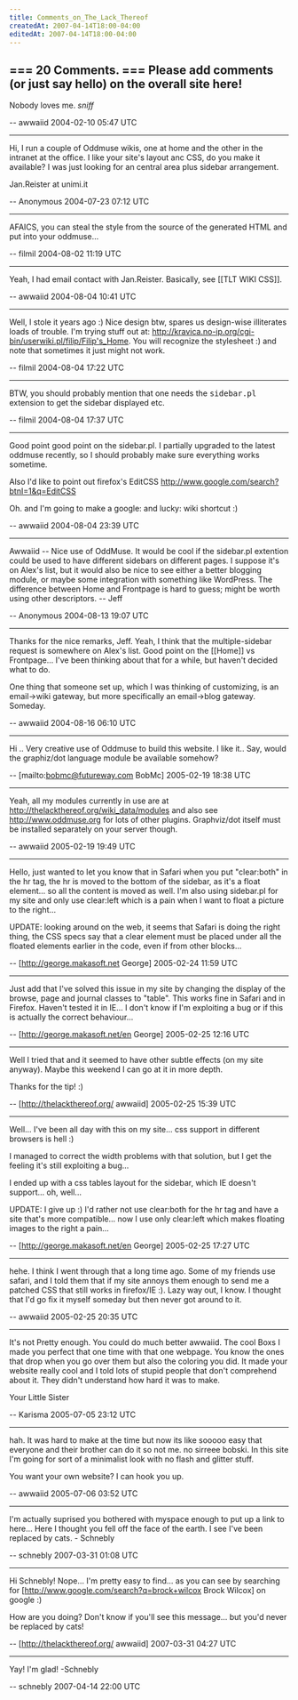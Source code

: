 ```yaml
---
title: Comments_on_The_Lack_Thereof
createdAt: 2007-04-14T18:00-04:00
editedAt: 2007-04-14T18:00-04:00
---
```


=== 20 Comments. ===
Please add comments (or just say hello) on the overall site here!
----
Nobody loves me. *sniff*

-- awwaiid 2004-02-10 05:47 UTC

----
Hi, I run a couple of Oddmuse wikis, one at home and the other in the intranet at the office. I like your site's layout anc CSS, do you make it available? I was just looking for an central area plus sidebar arrangement.

Jan.Reister at unimi.it

-- Anonymous 2004-07-23 07:12 UTC

----
AFAICS, you can steal the style from the source of the generated HTML and put into your oddmuse...

-- filmil 2004-08-02 11:19 UTC

----
Yeah, I had email contact with Jan.Reister. Basically, see [[TLT WIKI CSS]].

-- awwaiid 2004-08-04 10:41 UTC

----
Well, I stole it years ago :) Nice design btw, spares us design-wise illiterates loads of trouble. I'm trying stuff out at: http://kravica.no-ip.org/cgi-bin/userwiki.pl/filip/Filip's_Home. You will recognize the stylesheet :) and note that sometimes it just might not work.

-- filmil 2004-08-04 17:22 UTC

----
BTW, you should probably mention that one needs the <tt>sidebar.pl</tt> extension to get the sidebar displayed etc.

-- filmil 2004-08-04 17:37 UTC

----
Good point good point on the sidebar.pl. I partially upgraded to the latest oddmuse recently, so I should probably make sure everything works sometime.

Also I'd like to point out firefox's EditCSS http://www.google.com/search?btnI=1&q=EditCSS

Oh. and I'm going to make a google: and lucky: wiki shortcut :)

-- awwaiid 2004-08-04 23:39 UTC

----
Awwaiid -- Nice use of OddMuse.  It would be cool if the sidebar.pl extention could be used to have different sidebars on different pages.  I suppose it's on Alex's list, but it would also be nice to see either a better blogging module, or maybe some integration with something like WordPress.  The difference between Home and Frontpage is hard to guess; might be worth using other descriptors. -- Jeff

-- Anonymous 2004-08-13 19:07 UTC

----
Thanks for the nice remarks, Jeff. Yeah, I think that the multiple-sidebar request is somewhere on Alex's list. Good point on the [[Home]] vs Frontpage... I've been thinking about that for a while, but haven't decided what to do.

One thing that someone set up, which I was thinking of customizing, is an email->wiki gateway, but more specifically an email->blog gateway. Someday.

-- awwaiid 2004-08-16 06:10 UTC


----

Hi .. Very creative use of Oddmuse to build this website. I like it..
Say, would the graphiz/dot language module be available somehow?

-- [mailto:bobmc@futureway.com BobMc] 2005-02-19 18:38 UTC


----

Yeah, all my modules currently in use are at http://thelackthereof.org/wiki_data/modules and also see http://www.oddmuse.org for lots of other plugins. Graphviz/dot itself must be installed separately on your server though.

-- awwaiid 2005-02-19 19:49 UTC


----

Hello, just wanted to let you know that in Safari when you put "clear:both" in the hr tag, the hr is moved to the bottom of the sidebar, as it's a float element... so all the content is moved as well. I'm also using sidebar.pl for my site and only use clear:left which is a pain when I want to float a picture to the right... 

UPDATE: looking around on the web, it seems that Safari is doing the right thing, the CSS specs say that a clear element must be placed under all the floated elements earlier in the code, even if from other blocks...

-- [http://george.makasoft.net George] 2005-02-24 11:59 UTC

----

Just add that I've solved this issue in my site by changing the display of the browse, page and journal classes to "table". This works fine in Safari and in Firefox. Haven't tested it in IE... I don't know if I'm exploiting a bug or if this is actually the correct behaviour...

-- [http://george.makasoft.net/en George] 2005-02-25 12:16 UTC


----

Well I tried that and it seemed to have other subtle effects (on my site anyway). Maybe this weekend I can go at it in more depth.

Thanks for the tip! :)

-- [http://thelackthereof.org/ awwaiid] 2005-02-25 15:39 UTC


----

Well... I've been all day with this on my site... css support in different browsers is hell :)

I managed to correct the width problems with that solution, but I get the feeling it's still exploiting a bug... 

I ended up with a css tables layout for the sidebar, which IE doesn't support... oh, well...

UPDATE: I give up :) I'd rather not use clear:both for the hr tag and have a site that's more compatible... now I use only clear:left which makes floating images to the right a pain... 

-- [http://george.makasoft.net/en George] 2005-02-25 17:27 UTC

----

hehe. I think I went through that a long time ago. Some of my friends use safari, and I told them that if my site annoys them enough to send me a patched CSS that still works in firefox/IE :). Lazy way out, I know. I thought that I'd go fix it myself someday but then never got around to it.

-- awwaiid 2005-02-25 20:35 UTC


----

It's not Pretty enough. You could do much better awwaiid. The cool Boxs I made you perfect that one time with that one webpage. You know the ones that drop when you go over them but also the coloring you did. It made your website really cool and I told lots of stupid people that don't comprehend about it. They didn't understand how hard it was to make. 

Your Little Sister

-- Karisma 2005-07-05 23:12 UTC


----

hah. It was hard to make at the time but now its like sooooo easy that everyone and their brother can do it so not me. no sirreee bobski. In this site I'm going for sort of a minimalist look with no flash and glitter stuff.

You want your own website? I can hook you up.

-- awwaiid 2005-07-06 03:52 UTC


----

I'm actually suprised you bothered with myspace enough to put up a link to here... Here I thought you fell off the face of the earth.  I see I've been replaced by cats. - Schnebly

-- schnebly 2007-03-31 01:08 UTC


----

Hi Schnebly! Nope... I'm pretty easy to find... as you can see by searching for [http://www.google.com/search?q=brock+wilcox Brock Wilcox] on google :)

How are you doing? Don't know if you'll see this message... but you'd never be replaced by cats!

-- [http://thelackthereof.org/ awwaiid] 2007-03-31 04:27 UTC


----

Yay! I'm glad! 
-Schnebly

-- schnebly 2007-04-14 22:00 UTC



